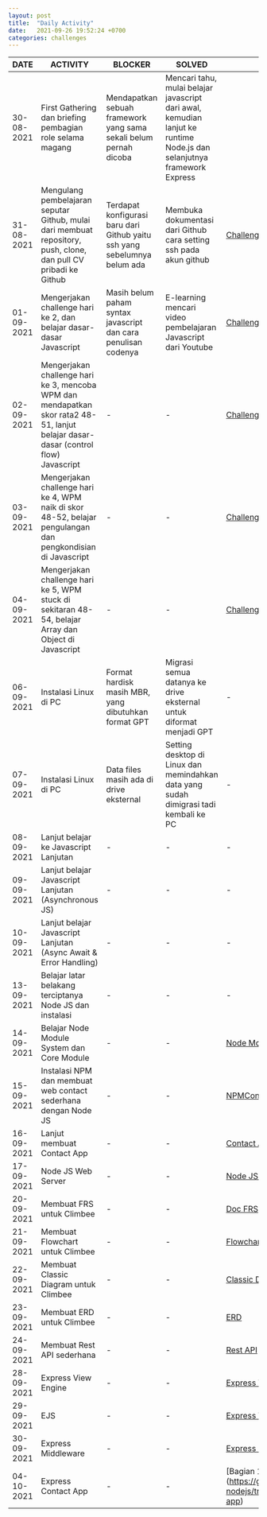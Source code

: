 ```yaml
---
layout: post
title:  "Daily Activity"
date:   2021-09-26 19:52:24 +0700
categories: challenges
---
```


| **DATE** | **ACTIVITY** | **BLOCKER** | **SOLVED** | **LINK** |
| --- | --- | --- | --- | --- |
| 30-08-2021 | First Gathering dan briefing pembagian role selama magang | Mendapatkan sebuah framework yang sama sekali belum pernah dicoba | Mencari tahu, mulai belajar javascript dari awal, kemudian lanjut ke runtime Node.js dan selanjutnya framework Express |
| 31-08-2021 | Mengulang pembelajaran seputar Github, mulai dari membuat repository, push, clone, dan pull CV pribadi ke Github | Terdapat konfigurasi baru dari Github yaitu ssh yang sebelumnya belum ada | Membuka dokumentasi dari Github cara setting ssh pada akun github | [Challenge Day 1](https://github.com/arricodyanto/RefactoryChallengeDay1) |
| 01-09-2021 | Mengerjakan challenge hari ke 2, dan belajar dasar-dasar Javascript | Masih belum paham syntax javascript dan cara penulisan codenya | E-learning mencari video pembelajaran Javascript dari Youtube | [Challenge Day 2](https://github.com/arricodyanto/RefactoryChallengeDay2) |
| 02-09-2021 | Mengerjakan challenge hari ke 3, mencoba WPM dan mendapatkan skor rata2 48-51, lanjut belajar dasar-dasar (control flow) Javascript | - | - | [Challenge Day 3](https://github.com/arricodyanto/RefactoryChallengeDay3) |
| 03-09-2021 | Mengerjakan challenge hari ke 4, WPM naik di skor 48-52, belajar pengulangan dan pengkondisian di Javascript | - | - | [Challenge Day 4](https://github.com/arricodyanto/RefactoryChallengeDay4) |
| 04-09-2021 | Mengerjakan challenge hari ke 5, WPM stuck di sekitaran 48-54, belajar Array dan Object di Javascript | - | - | [Challenge Day 5](https://github.com/arricodyanto/RefactoryChallengeDay5) |
| 06-09-2021 | Instalasi Linux di PC | Format hardisk masih MBR, yang dibutuhkan format GPT | Migrasi semua datanya ke drive eksternal untuk diformat menjadi GPT | - |
| 07-09-2021 | Instalasi Linux di PC | Data files masih ada di drive eksternal | Setting desktop di Linux dan memindahkan data yang sudah dimigrasi tadi kembali ke PC | - |
| 08-09-2021 | Lanjut belajar ke Javascript Lanjutan | - | - | - |
| 09-09-2021 | Lanjut belajar Javascript Lanjutan (Asynchronous JS) | - | - | - |
| 10-09-2021 | Lanjut belajar Javascript Lanjutan (Async Await &amp; Error Handling) | - | - | - |
| 13-09-2021 | Belajar latar belakang terciptanya Node JS dan instalasi | - | - | - |
| 14-09-2021 | Belajar Node Module System dan Core Module | - | - | [Node Module System](https://github.com/arricodyanto/learning-nodejs/tree/main/6-node-module-system)[Node Core Module](https://github.com/arricodyanto/learning-nodejs/tree/main/7-node-core-module) |
| 15-09-2021 | Instalasi NPM dan membuat web contact sederhana dengan Node JS | - | - | [NPM](https://github.com/arricodyanto/learning-nodejs/tree/main/8-npm)[Contact App pt1](https://github.com/arricodyanto/learning-nodejs/tree/main/10-contact-app)[Contact App pt2](https://github.com/arricodyanto/learning-nodejs/tree/main/11-contact-app) |
| 16-09-2021 | Lanjut membuat Contact App | - | - | [Contact App pt3](https://github.com/arricodyanto/learning-nodejs/tree/main/12-contact-app) |
| 17-09-2021 | Node JS Web Server | - | - | [Node JS Web Server](https://github.com/arricodyanto/learning-nodejs/tree/main/13-nodejs-web-server) |
| 20-09-2021 | Membuat FRS untuk Climbee | - | - | [Doc FRS](https://docs.google.com/document/d/1gi6MPvyW-koxTQiC2jzPbMymaid4WQvE4ge5FPbngoc/edit?usp=sharing) |
| 21-09-2021 | Membuat Flowchart untuk Climbee | - | - | [Flowchart](https://drive.google.com/file/d/1PHbIq76vcXzC98JvLUpqAUNqS1ouLm_8/view?usp=sharing) |
| 22-09-2021 | Membuat Classic Diagram untuk Climbee | - | - | [Classic Diagram](https://drive.google.com/file/d/1I8i1AdMTiy2gbJU4PO-k9HX6R-78MRF1/view?usp=sharing) |
| 23-09-2021 | Membuat ERD untuk Climbee | - | - | [ERD](https://drive.google.com/file/d/1I8i1AdMTiy2gbJU4PO-k9HX6R-78MRF1/view?usp=sharing) |
| 24-09-2021 | Membuat Rest API sederhana | - | - | [Rest API](https://github.com/arricodyanto/learning-nodejs/tree/main/rest-api) |
| 28-09-2021 | Express View Engine | - | - | [Express View Engine](https://github.com/arricodyanto/learning-nodejs/tree/main/15-express-view-engine) |
| 29-09-2021 | EJS | - | - | [Express View Engine](https://github.com/arricodyanto/learning-nodejs/tree/main/15-express-view-engine) |
| 30-09-2021 | Express Middleware | - | - | [Express Middleware](https://github.com/arricodyanto/learning-nodejs/tree/main/16-express-middleware) |
| 04-10-2021 | Express Contact App | - | - | [Bagian 1] (https://github.com/arricodyanto/learning-nodejs/tree/main/17-express-contact-app) |